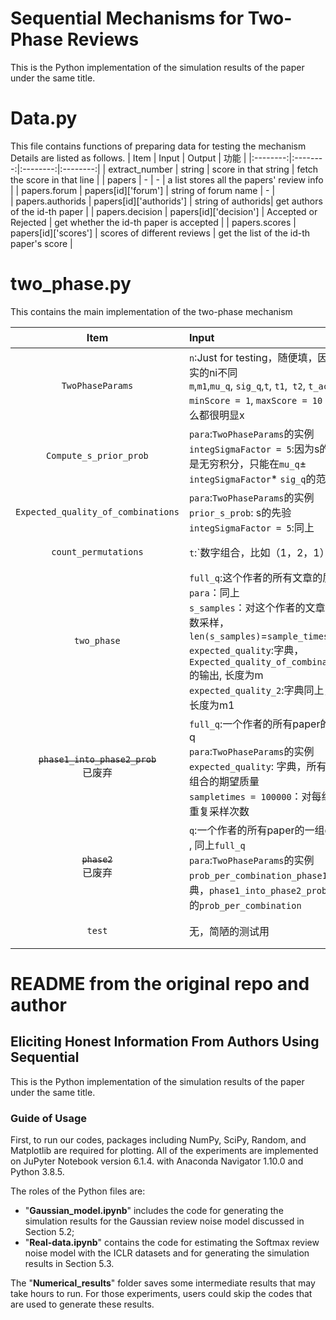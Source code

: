 # Sequential Mechanisms for Two-Phase Reviews

This is the Python implementation of the simulation results of the paper under the same title. 

# Data.py

This file contains functions of preparing data for testing the mechanism
Details are listed as follows.
| Item | Input  |	Output | 功能 |
|:--------:|:--------:|:--------:|:--------:|
| extract_number | string | score in that string | fetch the score in that line |
| papers | -  | - | a list stores all the papers' review info | 
| papers.forum | papers[id]['forum'] | string of forum name | - |  
| papers.authorids | papers[id]['authorids'] | string of authorids| get authors of the id-th paper |
| papers.decision | papers[id]['decision'] | Accepted or Rejected | get whether the id-th paper is accepted |
| papers.scores | papers[id]['scores'] | scores of different reviews | get the list of the id-th paper's score |



# two_phase.py

This contains the main implementation of the two-phase mechanism


| Item | Input  |	Output | 功能/注释   |
|:--------:|:--------|:--------|:--------|
| `TwoPhaseParams`| `n`:Just for testing，随便填，因为真实的ni不同 <br> `m`,`m1`,`mu_q`, `sig_q`,`t`, `t1`,` t2`, `t_acc`, `minScore = 1`, `maxScore = 10` 是什么都很明显x | N/A | 存参数的类|
| `Compute_s_prior_prob`| `para`:`TwoPhaseParams`的实例<br> `integSigmaFactor = 5`:因为s的先验是无穷积分，只能在`mu_q`± `integSigmaFactor`* `sig_q`的范围算|`prior_s_prob`：字典，`prior_s_prob[(1,2,3)]` = 取到(1,2,3)的概率 |算长度为`para.m`的所有独特s的先验概率|
| `Expected_quality_of_combinations`| `para`:`TwoPhaseParams`的实例<br> `prior_s_prob`: s的先验 <br>`integSigmaFactor = 5`:同上|`expected_quality`:字典<br>`expected_quality[1,2,3]`= 得分(1，2，3)时质量的期望 |算长度为`para.m`的所有s独特组合的期望质量|
| `count_permutations`| `t`:`数字组合，比如（1，2，1）|`total_permutations`:独特的排列数量，`count_permutations[(1,2,1)]`=3 |算重复的排列数|
| `two_phase`|`full_q`:这个作者的所有文章的质量q<br>`para`：同上<br>`s_samples`：对这个作者的文章的分数采样，`len(s_samples)`=`sample_times`<br>`expected_quality`:字典，`Expected_quality_of_combinations`的输出, 长度为m<br> `expected_quality_2`:字典同上，但长度为m1<br>|`p1outcome_of_samples`：`p1outcome_of_samples[i][j]`第i组的第j篇是否进入phase2 <br>`p2outcome_of_samples`:`p2outcome_of_samples[i][j]`第i组的第j篇是否被接受<br> `review_times`：一共被review的次数<br> `accepted_q`：二维数组，单个作者的所有sample被接受的文章质量<br> | 最主要的部分，模拟phase1 和phase2 |
| ~~`phase1_into_phase2_prob`~~<br>已废弃| `full_q`:一个作者的所有paper的一组q<br> `para`:`TwoPhaseParams`的实例 <br> `expected_quality`: 字典，所有s独特组合的期望质量<br>`sampletimes = 100000`：对每组文章重复采样次数|`prob_into_phase2`:ndarray,这组q每篇paper进入phase2的概率<br>`prob_per_combination`:这组q的前ceil(n/2)篇paper抽到每种组合的概率,假设len(q)=9, m=3，`prob_per_combination[(1,2,3)]`= `[0.1,0.1,0.1,0.1,0.1]`意味着这组q在phase1抽到（1，2，3）的概率分别为0.1,0.1,0.1,0.1,0.1 |概率的计算方式是进入phase2的数量/重复采样次数<br> 与之前不同，之前的算法是每一次对所有作者的q[i]算概率，这个函数是对一个作者的q[:]算概率，好处是可以考虑多线程|
| ~~`phase2`~~<br>已废弃| `q`:一个作者的所有paper的一组q<br> , 同上`full_q`<br>`para`:`TwoPhaseParams`的实例 <br> `prob_per_combination_phase1`: 字典，`phase1_into_phase2_prob`输出的`prob_per_combination`|`q_acc_probability`:ndarray, 输入的q[:]被接受的概率 |写的时候q分成了上半和下半, 上半算法是对于每个phase1的组合`p1_combination`，每个phase2的组合`combination` 概率相乘，再乘组合数`count_permutations(tuple(combination))`<br> 下半的概率就是P(s=t|q) 然后再把上半下半concat到一起 |
| `test`|无，简陋的测试用 |无，建议print | 直接call就可以简单测试，这里简陋的假设每个n_i是一样的 |




# README from the original repo and author

## Eliciting Honest Information From Authors Using Sequential

This is the Python implementation of the simulation results of the paper under the same title. 

### Guide of Usage
First, to run our codes, packages including NumPy, SciPy, Random, and Matplotlib are required for plotting. All of the experiments are implemented on JuPyter Notebook version 6.1.4. with Anaconda Navigator 1.10.0 and Python 3.8.5.

The roles of the Python files are:
* "**Gaussian_model.ipynb**" includes the code for generating the simulation results for the Gaussian review noise model discussed in Section 5.2;
* "**Real-data.ipynb**" contains the code for estimating the Softmax review noise model with the ICLR datasets and for generating the simulation results in Section 5.3.

The "**Numerical_results**" folder saves some intermediate results that may take hours to run. For those experiments, users could skip the codes that are used to generate these results.
